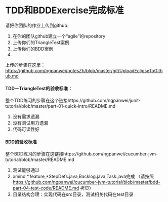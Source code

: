 TDD和BDDExercise完成标准
========================

请把你团队的作业上传到github:
 1. 在你的团队github建立一个“agile”的repository
 1. 上传你们的TriangleTest案例
 1. 上传你们的BDD案例
 2. 
上传的步骤在这里：https://github.com/ngpanwei/notesZh/blob/master/git/UploadEclipseToGithub.md

#### TDD－TriangleTest的验收标准：
整个TDD练习的步骤在这个链接https://github.com/ngpanwei/junit-tutorial/blob/master/part-01-quick-intro/README.md
 1. 没有需求遗漏
 1. 没有测试用力遗漏
 1. 代码可读性好

#### BDD的验收标准
整个BDD练习的步骤在这链接https://github.com/ngpanwei/cucumber-jvm-tutorial/blob/master/README.md
 1. 测试能够通过
 1. xmind,*.feature,*StepDefs.java,Backlog.java,Task.java完成 （请按照 https://github.com/ngpanwei/cucumber-jvm-tutorial/blob/master/bdd-part-04-test-code/README.md 拷贝）
 1. 目录结构合理：实现代码在src目录，测试相关代码在test目录
